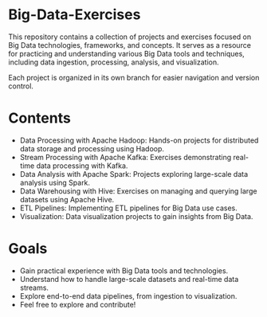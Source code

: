 # Big-Data-Exercises
This repository contains a collection of projects and exercises focused on Big Data technologies, frameworks, and concepts. It serves as a resource for practicing and understanding various Big Data tools and techniques, including data ingestion, processing, analysis, and visualization.

Each project is organized in its own branch for easier navigation and version control.

# Contents
- Data Processing with Apache Hadoop: Hands-on projects for distributed data storage and processing using Hadoop.
- Stream Processing with Apache Kafka: Exercises demonstrating real-time data processing with Kafka.
- Data Analysis with Apache Spark: Projects exploring large-scale data analysis using Spark.
- Data Warehousing with Hive: Exercises on managing and querying large datasets using Apache Hive.
- ETL Pipelines: Implementing ETL pipelines for Big Data use cases.
- Visualization: Data visualization projects to gain insights from Big Data.

# Goals
- Gain practical experience with Big Data tools and technologies.
- Understand how to handle large-scale datasets and real-time data streams.
- Explore end-to-end data pipelines, from ingestion to visualization.
- Feel free to explore and contribute!
